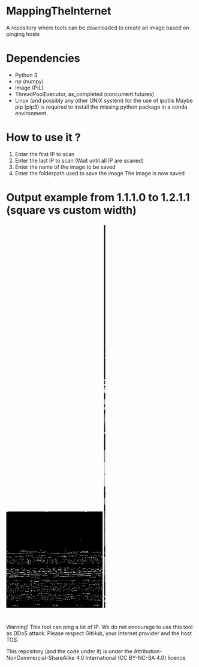 # MappingTheInternet
A repository where tools can be downloaded to create an image based on pinging hosts

# Dependencies
- Python 3
- np (numpy)
- Image (PIL)
- ThreadPoolExecutor, as_completed (concurrent.futures)
- Linux (and possibly any other UNIX system) for the use of iputils
Maybe pip (pip3) is required to install the missing python package in a conda environment.

# How to use it ?
1. Enter the first IP to scan
2. Enter the last IP to scan
(Wait until all IP are scaned)
3. Enter the name of the image to be saved
4. Enter the folderpath used to save the image
The image is now saved

# Output example from 1.1.1.0 to 1.2.1.1 (square vs custom width)

![plot](./1_1_1_0_-1_2_1_1-square.png)
![plot](./1_1_1_0_-1_2_1_1.png)

#
Warning! This tool can ping a lot of IP. We do not encourage to use this tool as DDoS attack. Please respect GitHub, your Internet provider and the host TOS.

This repository (and the code under it) is under the Attribution-NonCommercial-ShareAlike 4.0 International (CC BY-NC-SA 4.0) licence
